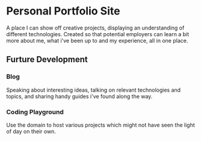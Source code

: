 # Personal Portfolio Site
A place I can show off creative projects, displaying an understanding of different technologies. Created so that potential employers can learn a bit more about me, what i've been up to and my experience, all in one place.


## Furture Development

### Blog
Speaking about interesting ideas, talking on relevant technologies and topics, and sharing handy guides i've found along the way.

### Coding Playground
Use the domain to host various projects which might not have seen the light of day on their own.
